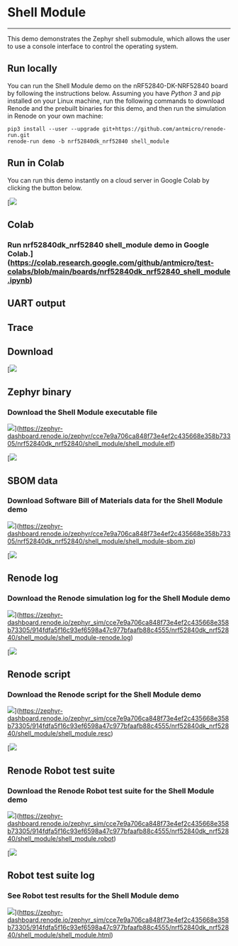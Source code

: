 


Shell Module
============




---




This demo demonstrates the Zephyr shell submodule, which allows the user to use
a console interface to control the operating system.



Run locally
-----------




You can run the Shell Module demo on the nRF52840\-DK\-NRF52840 board by
following the instructions below. Assuming you have *Python 3* and *pip*
installed on your Linux machine, run the following commands to download Renode
and the prebuilt binaries for this demo, and then run the simulation in Renode
on your own machine:



```
pip3 install --user --upgrade git+https://github.com/antmicro/renode-run.git
renode-run demo -b nrf52840dk_nrf52840 shell_module

```


Run in Colab
------------



You can run this demo instantly on a cloud server in Google Colab by clicking
the button below.



[![](./colab.svg)


Colab
-----


### Run nrf52840dk\_nrf52840 shell\_module demo in Google Colab.](https://colab.research.google.com/github/antmicro/test-colabs/blob/main/boards/nrf52840dk_nrf52840_shell_module.ipynb)


UART output
-----------






Trace
-----







Download
--------




[![](./artifacts.svg)


Zephyr binary
-------------


### Download the Shell Module executable file




![](./download.svg)](https://zephyr-dashboard.renode.io/zephyr/cce7e9a706ca848f73e4ef2c435668e358b73305/nrf52840dk_nrf52840/shell_module/shell_module.elf)


[![](./sbom.svg)


SBOM data
---------


### Download Software Bill of Materials data for the Shell Module demo




![](./download.svg)](https://zephyr-dashboard.renode.io/zephyr/cce7e9a706ca848f73e4ef2c435668e358b73305/nrf52840dk_nrf52840/shell_module/shell_module-sbom.zip)


[![](./renode-artifacts.svg)


Renode log
----------


### Download the Renode simulation log for the Shell Module demo




![](./download.svg)](https://zephyr-dashboard.renode.io/zephyr_sim/cce7e9a706ca848f73e4ef2c435668e358b73305/914fdfa5f16c93ef6598a47c977bfaafb88c4555/nrf52840dk_nrf52840/shell_module/shell_module-renode.log)


[![](./renode-artifacts.svg)


Renode script
-------------


### Download the Renode script for the Shell Module demo




![](./download.svg)](https://zephyr-dashboard.renode.io/zephyr_sim/cce7e9a706ca848f73e4ef2c435668e358b73305/914fdfa5f16c93ef6598a47c977bfaafb88c4555/nrf52840dk_nrf52840/shell_module/shell_module.resc)


[![](./renode-artifacts.svg)


Renode Robot test suite
-----------------------


### Download the Renode Robot test suite for the Shell Module demo




![](./download.svg)](https://zephyr-dashboard.renode.io/zephyr_sim/cce7e9a706ca848f73e4ef2c435668e358b73305/914fdfa5f16c93ef6598a47c977bfaafb88c4555/nrf52840dk_nrf52840/shell_module/shell_module.robot)


[![](./robot.svg)


Robot test suite log
--------------------


### See Robot test results for the Shell Module demo




![](./download.svg)](https://zephyr-dashboard.renode.io/zephyr_sim/cce7e9a706ca848f73e4ef2c435668e358b73305/914fdfa5f16c93ef6598a47c977bfaafb88c4555/nrf52840dk_nrf52840/shell_module/shell_module.html)


